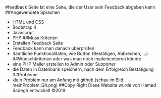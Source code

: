 #feedback Seite
Ist eine Seite, die der User sein Feedback abgeben kann
##Angewendete Sprachen
- HTML und CSS
- Bootstrap 4
- Javascript
- PHP
##Muss Kriterien
- Erstellen Feedback Seite
- Feedback kann man danach überprüfen
- Sämtliche Funktionalitäten, wie Button (Bestätigen, Abbrechen, ...)
##Wünschkriterien oder was man noch implementieren könnte
- eine PHP Mailer erstellen to Admin oder Supporter
- die Daten in Datenbank speichern, nach dem Erfolgreich Bestätigung
##Probleme
- klein Problem nur am Anfang mit github (schau im Bild meinProblem_Git.png)
##Copy Right
Diese Website wurde von Hamed Sadegh entwickelt ©2019